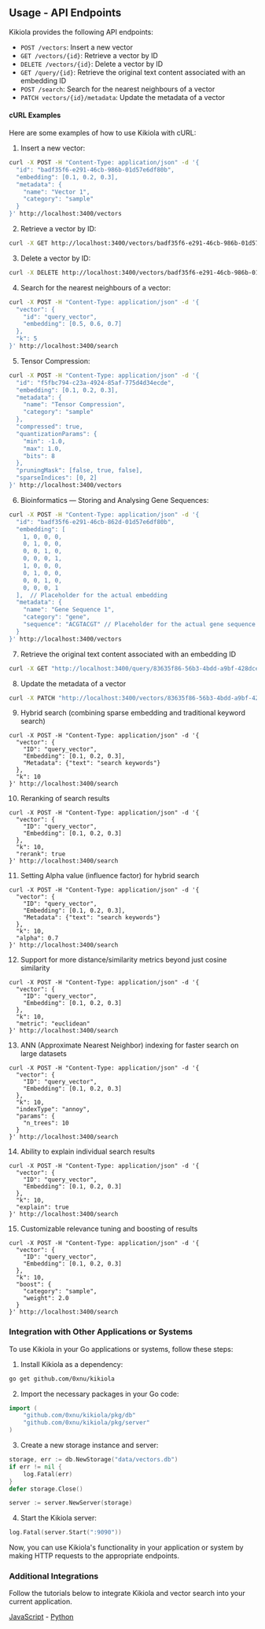 ## Usage - API Endpoints

Kikiola provides the following API endpoints:

+  `POST /vectors`: Insert a new vector
+  `GET /vectors/{id}`: Retrieve a vector by ID
+  `DELETE /vectors/{id}`: Delete a vector by ID
+  `GET /query/{id}`: Retrieve the original text content associated with an embedding ID
+  `POST /search`: Search for the nearest neighbours of a vector
+  `PATCH vectors/{id}/metadata`: Update the metadata of a vector

#### cURL Examples

Here are some examples of how to use Kikiola with cURL:

1. Insert a new vector:

```sh
curl -X POST -H "Content-Type: application/json" -d '{
  "id": "badf35f6-e291-46cb-986b-01d57e6df80b",
  "embedding": [0.1, 0.2, 0.3],
  "metadata": {
    "name": "Vector 1",
    "category": "sample"
  }
}' http://localhost:3400/vectors
```

2. Retrieve a vector by ID:

```sh
curl -X GET http://localhost:3400/vectors/badf35f6-e291-46cb-986b-01d57e6df80b
```

3. Delete a vector by ID:

```sh
curl -X DELETE http://localhost:3400/vectors/badf35f6-e291-46cb-986b-01d57e6df80b
```

4. Search for the nearest neighbours of a vector:

```sh
curl -X POST -H "Content-Type: application/json" -d '{
  "vector": {
    "id": "query_vector",
    "embedding": [0.5, 0.6, 0.7]
  },
  "k": 5
}' http://localhost:3400/search
```

5. Tensor Compression:

```sh
curl -X POST -H "Content-Type: application/json" -d '{
  "id": "f5fbc794-c23a-4924-85af-775d4d34ecde",
  "embedding": [0.1, 0.2, 0.3],
  "metadata": {
    "name": "Tensor Compression",
    "category": "sample"
  },
  "compressed": true,
  "quantizationParams": {
    "min": -1.0,
    "max": 1.0,
    "bits": 8
  },
  "pruningMask": [false, true, false],
  "sparseIndices": [0, 2]
}' http://localhost:3400/vectors
```

6. Bioinformatics — Storing and Analysing Gene Sequences:

```sh
curl -X POST -H "Content-Type: application/json" -d '{
  "id": "badf35f6-e291-46cb-862d-01d57e6df80b",
  "embedding": [
    1, 0, 0, 0,
    0, 1, 0, 0,
    0, 0, 1, 0,
    0, 0, 0, 1,
    1, 0, 0, 0,
    0, 1, 0, 0,
    0, 0, 1, 0,
    0, 0, 0, 1
  ],  // Placeholder for the actual embedding
  "metadata": {
    "name": "Gene Sequence 1",
    "category": "gene",
    "sequence": "ACGTACGT" // Placeholder for the actual gene sequence
  }
}' http://localhost:3400/vectors
```

7. Retrieve the original text content associated with an embedding ID

```sh
curl -X GET "http://localhost:3400/query/83635f86-56b3-4bdd-a9bf-428dcebb8674"
```

8. Update the metadata of a vector

```sh
curl -X PATCH "http://localhost:3400/vectors/83635f86-56b3-4bdd-a9bf-428dcebb8674/metadata" -H "Content-Type: application/json" -d '{"metadata": {"name": "PDF Embeddings", "category": "pdf"}}'
```

9. Hybrid search (combining sparse embedding and traditional keyword search)
```
curl -X POST -H "Content-Type: application/json" -d '{
  "vector": {
    "ID": "query_vector",
    "Embedding": [0.1, 0.2, 0.3],
    "Metadata": {"text": "search keywords"}
  },
  "k": 10
}' http://localhost:3400/search
```

10. Reranking of search results
```
curl -X POST -H "Content-Type: application/json" -d '{
  "vector": {
    "ID": "query_vector",
    "Embedding": [0.1, 0.2, 0.3]
  },
  "k": 10,
  "rerank": true
}' http://localhost:3400/search
```

11. Setting Alpha value (influence factor) for hybrid search
```
curl -X POST -H "Content-Type: application/json" -d '{
  "vector": {
    "ID": "query_vector",
    "Embedding": [0.1, 0.2, 0.3],
    "Metadata": {"text": "search keywords"}
  },
  "k": 10,
  "alpha": 0.7
}' http://localhost:3400/search
```

12. Support for more distance/similarity metrics beyond just cosine similarity
```
curl -X POST -H "Content-Type: application/json" -d '{
  "vector": {
    "ID": "query_vector",
    "Embedding": [0.1, 0.2, 0.3]
  },
  "k": 10,
  "metric": "euclidean"
}' http://localhost:3400/search
```

13. ANN (Approximate Nearest Neighbor) indexing for faster search on large datasets
```
curl -X POST -H "Content-Type: application/json" -d '{
  "vector": {
    "ID": "query_vector",
    "Embedding": [0.1, 0.2, 0.3]
  },
  "k": 10,
  "indexType": "annoy",
  "params": {
    "n_trees": 10
  }
}' http://localhost:3400/search
```

14. Ability to explain individual search results
```
curl -X POST -H "Content-Type: application/json" -d '{
  "vector": {
    "ID": "query_vector",
    "Embedding": [0.1, 0.2, 0.3]
  },
  "k": 10,
  "explain": true
}' http://localhost:3400/search
```

15. Customizable relevance tuning and boosting of results
```
curl -X POST -H "Content-Type: application/json" -d '{
  "vector": {
    "ID": "query_vector",
    "Embedding": [0.1, 0.2, 0.3]
  },
  "k": 10,
  "boost": {
    "category": "sample",
    "weight": 2.0
  }
}' http://localhost:3400/search
```

### Integration with Other Applications or Systems

To use Kikiola in your Go applications or systems, follow these steps:

1. Install Kikiola as a dependency:

```sh
go get github.com/0xnu/kikiola
```

2. Import the necessary packages in your Go code:

```go
import (
    "github.com/0xnu/kikiola/pkg/db"
    "github.com/0xnu/kikiola/pkg/server"
)
```

3. Create a new storage instance and server:

```go
storage, err := db.NewStorage("data/vectors.db")
if err != nil {
    log.Fatal(err)
}
defer storage.Close()

server := server.NewServer(storage)
```

4. Start the Kikiola server:

```go
log.Fatal(server.Start(":9090"))
```

Now, you can use Kikiola's functionality in your application or system by making HTTP requests to the appropriate endpoints.

### Additional Integrations

Follow the tutorials below to integrate Kikiola and vector search into your current application.

[JavaScript](../tutorials/javascript.md) - [Python](../tutorials/python.md)